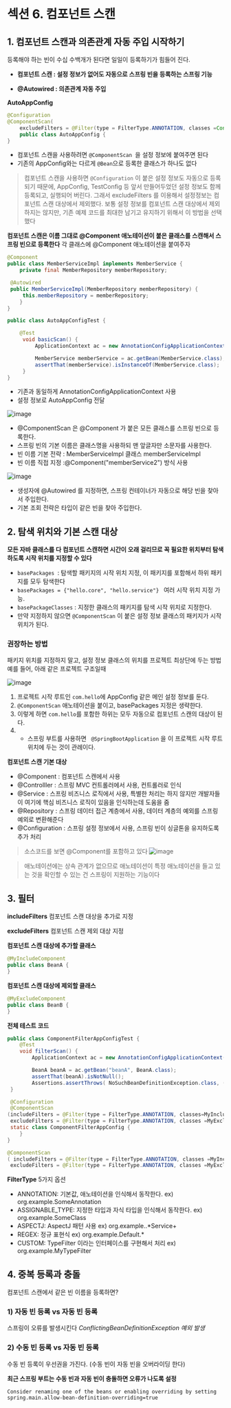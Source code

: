 # 섹션 6. 컴포넌트 스캔
## 1. 컴포넌트 스캔과 의존관계 자동 주입 시작하기
등록해야 하는 빈이 수십 수백개가 된다면 일일이 등록하기가 힘들어 진다.

- **컴포넌트 스캔 : 설정 정보가 없어도 자동으로 스프링 빈을 등록하는 스프링 기능**

- **@Autowired : 의존관계 자동 주입**


**AutoAppConfig**
```java
@Configuration
@ComponentScan(
    excludeFilters = @Filter(type = FilterType.ANNOTATION, classes =Configuration.class))
    public class AutoAppConfig {
}
```

- 컴포넌트 스캔을 사용하려면 ```@ComponentScan ```을 설정 정보에 붙여주면 된다
- 기존의 AppConfig와는 다르게 ```@Bean```으로 등록한 클래스가 하나도 없다

> 컴포넌트 스캔을 사용하면 ```@Configuration``` 이 붙은 설정 정보도 자동으로 등록되기 때문에, 
AppConfig, TestConfig 등 앞서 만들어두었던 설정 정보도 함께 등록되고, 실행되어 버린다. 그래서
excludeFilters 를 이용해서 설정정보는 컴포넌트 스캔 대상에서 제외했다. 보통 설정 정보를 컴포넌트
스캔 대상에서 제외하지는 않지만, 기존 예제 코드를 최대한 남기고 유지하기 위해서 이 방법을 선택했다

**컴포넌트 스캔은 이름 그대로 @Component 애노테이션이 붙은 클래스를 스캔해서 스프링 빈으로 등록한다**
각 클래스에  @Component 애노테이션을 붙여주자

```java
@Component
public class MemberServiceImpl implements MemberService {
    private final MemberRepository memberRepository;

 @Autowired
 public MemberServiceImpl(MemberRepository memberRepository) {
     this.memberRepository = memberRepository;
    }
}
```
```java
public class AutoAppConfigTest {

    @Test
     void basicScan() {
         ApplicationContext ac = new AnnotationConfigApplicationContext(AutoAppConfig.class);

         MemberService memberService = ac.getBean(MemberService.class);
         assertThat(memberService).isInstanceOf(MemberService.class);
     }
}
```

- 기존과 동일하게 AnnotationConfigApplicationContext 사용
- 설정 정보로 AutoAppConfig 전달

![image](https://github.com/2024-SpringStudy/spring/assets/92051742/cf4e649f-66bf-4473-95af-a8cb4e58e2de)

- @ComponentScan 은 @Component 가 붙은 모든 클래스를 스프링 빈으로 등록한다.
- 스프링 빈의 기본 이름은 클래스명을 사용하되 맨 앞글자만 소문자를 사용한다.
 - 빈 이름 기본 전략 : MemberServiceImpl 클래스 memberServiceImpl
 - 빈 이름 직접 지정 :@Component("memberService2") 방식 사용

![image](https://github.com/2024-SpringStudy/spring/assets/92051742/2cc28459-4164-4379-8d95-957e791061d0)

- 생성자에 @Autowired 를 지정하면, 스프링 컨테이너가 자동으로 해당 빈을 찾아서 주입한다.
- 기본 조회 전략은 타입이 같은 빈을 찾아 주입한다.

## 2. 탐색 위치와 기본 스캔 대상
**모든 자바 클래스를 다 컴포넌트 스캔하면 시간이 오래 걸리므로 꼭 필요한 위치부터 탐색하도록 시작
위치를 지정할 수 있다**

- ```basePackages ```: 탐색할 패키지의 시작 위치 지정, 이 패키지를 포함해서 하위 패키지를 모두 탐색한다
- ```basePackages = {"hello.core", "hello.service"} ```  여러 시작 위치 지정 가능.
- ```basePackageClasses``` : 지정한 클래스의 패키지를 탐색 시작 위치로 지정한다.
- 만약 지정하지 않으면 ```@ComponentScan``` 이 붙은 설정 정보 클래스의 패키지가 시작 위치가 된다.

### 권장하는 방법
패키지 위치를 지정하지 말고, 설정 정보 클래스의 위치를 프로젝트 최상단에 두는 방법
예를 들어, 아래 같은 프로젝트 구조일때

![image](https://github.com/2024-SpringStudy/spring/assets/92051742/706bdc00-6192-48c0-9f3f-a9632cbef63f)

1. 프로젝트 시작 루트인 ```com.hello```에 AppConfig 같은 메인 설정 정보를 둔다.
2. ```@ComponentScan``` 애노테이션을 붙이고, basePackages 지정은 생략한다.
3. 이렇게 하면 ```com.hello```를 포함한 하위는 모두 자동으로 컴포넌트 스캔의 대상이 된다.
4. + 스프링 부트를 사용하면 ``` @SpringBootApplication``` 을 이 프로젝트 시작 루트 위치에 두는 것이 관례이다.

**컴포넌트 스캔 기본 대상**

- @Component : 컴포넌트 스캔에서 사용
- @Controlller : 스프링 MVC 컨트롤러에서 사용, 컨트롤러로 인식
- @Service : 스프링 비즈니스 로직에서 사용, 특별한 처리는 하지 않지만 개발자들이 여기에 핵심 비즈니스 로직이 있음을 인식하는데 도움을 줌
- @Repository : 스프링 데이터 접근 계층에서 사용, 데이터 계층의 예외를 스프링 예외로 변환해준다
- @Configuration : 스프링 설정 정보에서 사용, 스프링 빈이 싱글톤을 유지하도록 추가 처리

> 소스코드를 보면 @Component를 포함하고 있다
![image](https://github.com/2024-SpringStudy/spring/assets/92051742/3a853d93-4325-4c59-bb8f-5627c9c4c6f7)

> 애노테이션에는 상속 관계가 없으므로 애노테이션이 특정 애노테이션을 들고 있는 것을 확인할 수 있는 건 스프링이 지원하는 기능이다

## 3. 필터

**includeFilters**
컴포넌트 스캔 대상을 추가로 지정

**excludeFilters**
컴포넌트 스캔 제외 대상 지정

**컴포넌트 스캔 대상에 추가할 클래스**
```java
@MyIncludeComponent
public class BeanA {
}
```

**컴포넌트 스캔 대상에 제외할 클래스**
```java
@MyExcludeComponent
public class BeanB {
}
```

**전체 테스트 코드**
```java
public class ComponentFilterAppConfigTest {
    @Test
    void filterScan() {
        ApplicationContext ac = new AnnotationConfigApplicationContext(ComponentFilterAppConfig.class);

        BeanA beanA = ac.getBean("beanA", BeanA.class);
        assertThat(beanA).isNotNull();
        Assertions.assertThrows( NoSuchBeanDefinitionException.class, () -> ac.getBean("beanB", BeanB.class));
 }

 @Configuration
 @ComponentScan
(includeFilters = @Filter(type = FilterType.ANNOTATION, classes=MyIncludeComponent.class),
 excludeFilters = @Filter(type = FilterType.ANNOTATION, classes =MyExcludeComponent.class))
 static class ComponentFilterAppConfig {
    }
}

@ComponentScan
( includeFilters = @Filter(type = FilterType.ANNOTATION, classes =MyIncludeComponent.class),
 excludeFilters = @Filter(type = FilterType.ANNOTATION, classes =MyExcludeComponent.class))

```
**FilterType**
5가지 옵션

- ANNOTATION: 기본값, 애노테이션을 인식해서 동작한다.
ex) org.example.SomeAnnotation
- ASSIGNABLE_TYPE: 지정한 타입과 자식 타입을 인식해서 동작한다.
ex) org.example.SomeClass
- ASPECTJ: AspectJ 패턴 사용
ex) org.example..*Service+
- REGEX: 정규 표현식
ex) org\.example\.Default.*
- CUSTOM: TypeFilter 이라는 인터페이스를 구현해서 처리
ex) org.example.MyTypeFilter

## 4. 중복 등록과 충돌
컴포넌트 스캔에서 같은 빈 이름을 등록하면?

### 1) 자동 빈 등록 vs 자동 빈 등록
스프링이 오류를 발생시킨다
_ConflictingBeanDefinitionException 예외 발생_

### 2) 수동 빈 등록 vs 자동 빈 등록
수동 빈 등록이 우선권을 가진다. (수동 빈이 자동 빈을 오버라이딩 한다)

**최근 스프링 부트는 수동 빈과 자동 빈이 충돌하면 오류가 나도록 설정**

```
Consider renaming one of the beans or enabling overriding by setting 
spring.main.allow-bean-definition-overriding=true
```









